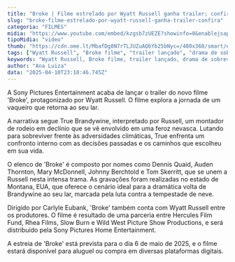 ```yaml
---
title: "Broke | Filme estrelado por Wyatt Russell ganha trailer; confira"
slug: "broke-filme-estrelado-por-wyatt-russell-ganha-trailer-confira"
categoria: "FILMES"
midia: "https://www.youtube.com/embed/kzgsb7zUEZE?showinfo=0&enablejsapi=1"
tipoMidia: "video"
thumb: "https://cdn.ome.lt/MbafDg8N7rTLJUZuAQbYb25bNyc=/480x360/smart/extras/conteudos/Design_sem_nome_-_2025-04-10T194936.884.png"
tags: ["Wyatt Russell", "Broke filme", "trailer lançado", "drama de sobrevivência", "nevasca", "rodeio", "Sony Pictures", "estreia 2025"]
keywords: "Wyatt Russell, Broke filme, trailer lançado, drama de sobrevivência, nevasca, rodeio, Sony Pictures, estreia 2025"
author: "Ana Luiza"
data: "2025-04-10T23:10:46.745Z"
---
```


A Sony Pictures Entertainment acaba de lançar o trailer do novo filme 'Broke', protagonizado por Wyatt Russell. O filme explora a jornada de um vaqueiro que retorna ao seu lar. 

A narrativa segue True Brandywine, interpretado por Russell, um montador de rodeio em declínio que se vê envolvido em uma feroz nevasca. Lutando para sobreviver frente às adversidades climáticas, True enfrenta um confronto interno com as decisões passadas e os caminhos que escolheu em sua vida. 

O elenco de 'Broke' é composto por nomes como Dennis Quaid, Auden Thornton, Mary McDonnell, Johnny Berchtold e Tom Skerritt, que se unem a Russell nesta intensa trama. As gravações foram realizadas no estado de Montana, EUA, que oferece o cenário ideal para a dramática volta de Brandywine ao seu lar, marcada pela luta contra a tempestade de neve. 

Dirigido por Carlyle Eubank, 'Broke' também conta com Wyatt Russell entre os produtores. O filme é resultado de uma parceria entre Hercules Film Fund, Rhea Films, Slow Burn e Wild West Picture Show Productions, e será distribuído pela Sony Pictures Home Entertainment. 

A estreia de 'Broke' está prevista para o dia 6 de maio de 2025, e o filme estará disponível para aluguel ou compra em diversas plataformas digitais.